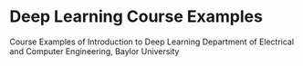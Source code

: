 # Deep Learning Course Examples
Course Examples of Introduction to Deep Learning
Department of Electrical and Computer Engineering, Baylor University
